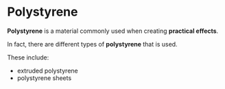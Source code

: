# Polystyrene

**Polystyrene** is a material commonly used when creating **practical effects**.

In fact, there are different types of **polystyrene** that is used.

These include:
* extruded polystyrene
* polystyrene sheets


